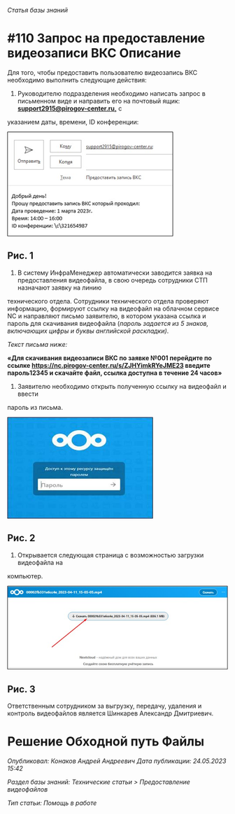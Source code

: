 _Статья базы знаний_

# #110 Запрос на предоставление видеозаписи ВКС Описание

Для того, чтобы предоставить пользователю видеозапись ВКС необходимо выполнить следующие действия:

1. Руководителю подразделения необходимо написать запрос в письменном виде и направить его на почтовый ящик: [**support2915@pirogov-center.ru,**](mailto:support2915@pirogov-center.ru) с

указанием даты, времени, ID конференции:

![Запрос на предоставление видеозаписи ВКС](<Запрос на предоставление видеозаписи ВКС.jpeg>)

## Рис. 1

1. В систему ИнфраМенеджер автоматически заводится заявка на предоставления видеофайла, в свою очередь сотрудники СТП назначают заявку на линию

технического отдела. Сотрудники технического отдела проверяют информацию, формируют ссылку на видеофайл на облачном сервисе NC и направляют письмо заявителю, в котором указана ссылка и пароль для скачивания видеофайла (_пароль задается из 5 знаков, включающих цифры и буквы английской раскладки)_.

_Текст письма ниже:_

**«Для скачивания видеозаписи ВКС по заявке №001 перейдите по ссылке https://nc.pirogov-center.ru/s/ZJHYimkRYeJME23 введите пароль12345 и скачайте файл, ссылка доступна в течение 24 часов»**

1. Заявителю необходимо открыть полученную ссылку на видеофайл и ввести

пароль из письма.

![Запрос на предоставление видеозаписи ВКС](<Запрос на предоставление видеозаписи ВКС 1.jpeg>)

## Рис. 2

1. Открывается следующая страница с возможностью загрузки видеофайла на

компьютер.

![Запрос на предоставление видеозаписи ВКС](<Запрос на предоставление видеозаписи ВКС 2.jpeg>)

## Рис. 3

Ответственным сотрудником за выгрузку, передачу, удаления и контроль видеофайлов является Шинкарев Александр Дмитриевич.

# Решение Обходной путь Файлы

_Опубликовал: Конаков Андрей Андреевич Дата публикации: 24.05.2023 15:42_

_Раздел базы знаний: Технические статьи > Предоставление видеофайлов_

_Тип статьи: Помощь в работе_